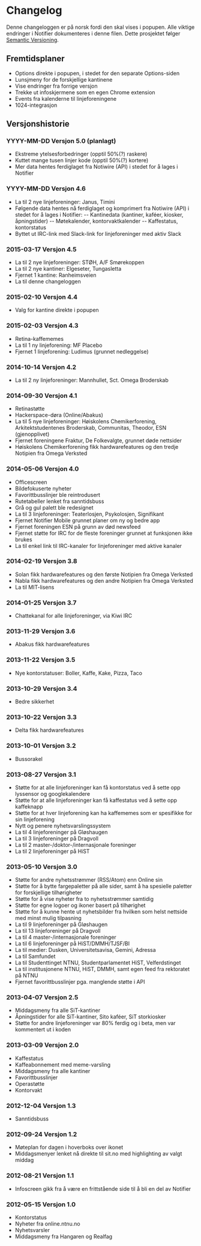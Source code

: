 # Changelog
Denne changeloggen er på norsk fordi den skal vises i popupen.
Alle viktige endringer i Notifier dokumenteres i denne filen.
Dette prosjektet følger [Semantic Versioning](http://semver.org/).

## Fremtidsplaner
- Options direkte i popupen, i stedet for den separate Options-siden
- Lunsjmeny for de forskjellige kantinene
- Vise endringer fra forrige versjon
- Trekke ut infoskjermene som en egen Chrome extension
- Events fra kalenderne til linjeforeningene
- 1024-integrasjon

## Versjonshistorie

### YYYY-MM-DD Versjon 5.0 (planlagt)
- Ekstreme ytelsesforbedringer (opptil 50%(?) raskere)
- Kuttet mange tusen linjer kode (opptil 50%(?) kortere)
- Mer data hentes ferdiglaget fra Notiwire (API) i stedet for å lages i Notifier

### YYYY-MM-DD Versjon 4.6
- La til 2 nye linjeforeninger: Janus, Timini
- Følgende data hentes nå ferdiglaget og komprimert fra Notiwire (API) i stedet for å lages i Notifier:
-- Kantinedata (kantiner, kaféer, kiosker, åpningstider)
-- Møtekalender, kontorvaktkalender
-- Kaffestatus, kontorstatus
- Byttet ut IRC-link med Slack-link for linjeforeninger med aktiv Slack

### 2015-03-17 Versjon 4.5
- La til 2 nye linjeforeninger: STØH, A/F Smørekoppen
- La til 2 nye kantiner: Elgeseter, Tungasletta
- Fjernet 1 kantine: Ranheimsveien
- La til denne changeloggen

### 2015-02-10 Versjon 4.4
- Valg for kantine direkte i popupen

### 2015-02-03 Versjon 4.3
- Retina-kaffememes
- La til 1 ny linjeforening: MF Placebo
- Fjernet 1 linjeforening: Ludimus (grunnet nedleggelse)

### 2014-10-14 Versjon 4.2
- La til 2 ny linjeforeninger: Mannhullet, Sct. Omega Broderskab

### 2014-09-30 Versjon 4.1
- Retinastøtte
- Hackerspace-døra (Online/Abakus)
- La til 5 nye linjeforeninger: Høiskolens Chemikerforening, Arkitektstudentenes Broderskab, Communitas, Theodor, ESN (gjenopplivet)
- Fjernet foreningene Fraktur, De Folkevalgte, grunnet døde nettsider
- Høiskolens Chemikerforening fikk hardwarefeatures og den tredje Notipien fra Omega Verksted

### 2014-05-06 Versjon 4.0
- Officescreen
- Bildefokuserte nyheter
- Favorittbusslinjer ble reintrodusert
- Rutetabeller lenket fra sanntidsbuss
- Grå og gul palett ble redesignet
- La til 3 linjeforeninger: Teaterlosjen, Psykolosjen, Signifikant
- Fjernet Notifier Mobile grunnet planer om ny og bedre app
- Fjernet foreningen ESN på grunn av død newsfeed
- Fjernet støtte for IRC for de fleste foreninger grunnet at funksjonen ikke brukes
- La til enkel link til IRC-kanaler for linjeforeninger med aktive kanaler

### 2014-02-19 Versjon 3.8
- Solan fikk hardwarefeatures og den første Notipien fra Omega Verksted
- Nabla fikk hardwarefeatures og den andre Notipien fra Omega Verksted
- La til MIT-lisens

### 2014-01-25 Versjon 3.7
- Chattekanal for alle linjeforeninger, via Kiwi IRC

### 2013-11-29 Versjon 3.6
- Abakus fikk hardwarefeatures

### 2013-11-22 Versjon 3.5
- Nye kontorstatuser: Boller, Kaffe, Kake, Pizza, Taco

### 2013-10-29 Versjon 3.4
- Bedre sikkerhet

### 2013-10-22 Versjon 3.3
- Delta fikk hardwarefeatures

### 2013-10-01 Versjon 3.2
- Bussorakel

### 2013-08-27 Versjon 3.1
- Støtte for at alle linjeforeninger kan få kontorstatus ved å sette opp lyssensor og googlekalendere
- Støtte for at alle linjeforeninger kan få kaffestatus ved å sette opp kaffeknapp
- Støtte for at hver linjeforening kan ha kaffememes som er spesifikke for sin linjeforening
- Nytt og penere nyhetsvarslingssystem
- La til 4 linjeforeninger på Gløshaugen
- La til 3 linjeforeninger på Dragvoll
- La til 2 master-/doktor-/internasjonale foreninger
- La til 2 linjeforeninger på HiST

### 2013-05-10 Versjon 3.0
- Støtte for andre nyhetsstrømmer (RSS/Atom) enn Online sin
- Støtte for å bytte fargepaletter på alle sider, samt å ha spesielle paletter for forskjellige tilhørigheter
- Støtte for å vise nyheter fra to nyhetsstrømmer samtidig
- Støtte for egne logoer og ikoner basert på tilhørighet
- Støtte for å kunne hente ut nyhetsbilder fra hvilken som helst nettside med minst mulig tilpasning
- La til 9 linjeforeninger på Gløshaugen
- La til 13 linjeforeninger på Dragvoll
- La til 4 master-/internasjonale foreninger
- La til 6 linjeforeninger på HiST/DMMH/TJSF/BI
- La til medier: Dusken, Universitetsavisa, Gemini, Adressa
- La til Samfundet
- La til Studenttinget NTNU, Studentparlamentet HiST, Velferdstinget
- La til institusjonene NTNU, HiST, DMMH, samt egen feed fra rektoratet på NTNU
- Fjernet favorittbusslinjer pga. manglende støtte i API

### 2013-04-07 Versjon 2.5
- Middagsmeny fra alle SiT-kantiner
- Åpningstider for alle SiT-kantiner, Sito kaféer, SiT storkiosker
- Støtte for andre linjeforeninger var 80% ferdig og i beta, men var kommentert ut i koden

### 2013-03-09 Versjon 2.0
- Kaffestatus
- Kaffeabonnement med meme-varsling
- Middagsmeny fra alle kantiner
- Favorittbusslinjer
- Operastøtte
- Kontorvakt

### 2012-12-04 Versjon 1.3
- Sanntidsbuss

### 2012-09-24 Versjon 1.2
- Møteplan for dagen i hoverboks over ikonet
- Middagsmenyer lenket nå direkte til sit.no med highlighting av valgt middag

### 2012-08-21 Versjon 1.1
- Infoscreen gikk fra å være en frittstående side til å bli en del av Notifier

### 2012-05-15 Versjon 1.0
- Kontorstatus
- Nyheter fra online.ntnu.no
- Nyhetsvarsler
- Middagsmeny fra Hangaren og Realfag
